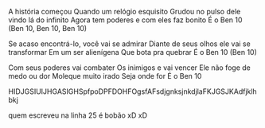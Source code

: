 A história começou
Quando um relógio esquisito
Grudou no pulso dele vindo lá do infinito
Agora tem poderes e com eles faz bonito
É o Ben 10
(Ben 10, Ben 10, Ben 10)

Se acaso encontrá-lo, você vai se admirar
Diante de seus olhos ele vai se transformar
Em um ser alienígena
Que bota pra quebrar
É o Ben 10
(Ben 10)

Com seus poderes vai combater
Os inimigos e vai vencer
Ele não foge de medo ou dor
Moleque muito irado
Seja onde for
É o Ben 10


HIDJGSIUIJHGASIGHSpfpoDPFDOHFOgsfAFsdjgnksjnkdjlaFKJGSJKAdfjklhbkj

quem escreveu na linha 25 é bobão xD xD

